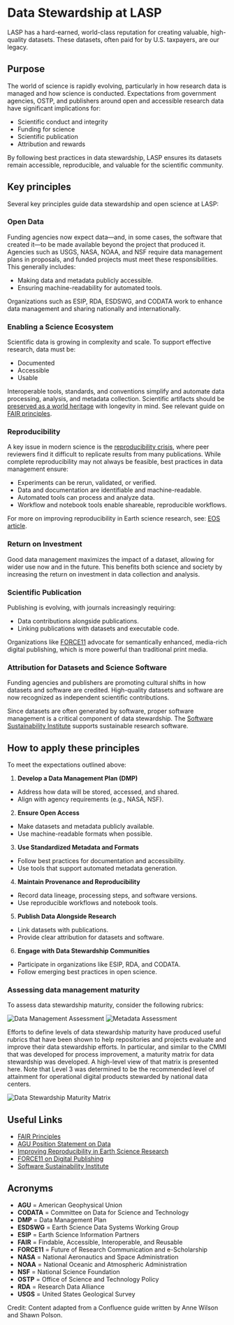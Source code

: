 # Data Stewardship at LASP

LASP has a hard-earned, world-class reputation for creating valuable, high-quality
datasets. These datasets, often paid for by U.S. taxpayers, are our legacy.

## Purpose

The world of science is rapidly evolving, particularly in how research data is managed
and how science is conducted. Expectations from government agencies, OSTP, and publishers
around open and accessible research data have significant implications for:

- Scientific conduct and integrity
- Funding for science
- Scientific publication
- Attribution and rewards

By following best practices in data stewardship, LASP ensures its datasets remain
accessible, reproducible, and valuable for the scientific community.

## Key principles

Several key principles guide data stewardship and open science at LASP:

### Open Data

Funding agencies now expect data—and, in some cases, the software that created it—to
be made available beyond the project that produced it. Agencies such as USGS, NASA,
NOAA, and NSF require data management plans in proposals, and funded projects must
meet these responsibilities. This generally includes:

- Making data and metadata publicly accessible.
- Ensuring machine-readability for automated tools.

Organizations such as ESIP, RDA, ESDSWG, and CODATA work to enhance data management and
sharing nationally and internationally.

### Enabling a Science Ecosystem

Scientific data is growing in complexity and scale. To support effective research, data
must be:

- Documented
- Accessible
- Usable

Interoperable tools, standards, and conventions simplify and automate data processing,
analysis, and metadata collection. Scientific artifacts should be [preserved as a world heritage](https://www.agu.org/share-and-advocate/share/policymakers/position-statements/position_data)
with longevity in mind. See relevant guide on [FAIR principles](fair_principles.md).

### Reproducibility

A key issue in modern science is the [reproducibility crisis](https://en.wikipedia.org/wiki/Replication_crisis),
where peer reviewers find it difficult to replicate results from many publications. While complete reproducibility
may not always be feasible, best practices in data management ensure:

- Experiments can be rerun, validated, or verified.
- Data and documentation are identifiable and machine-readable.
- Automated tools can process and analyze data.
- Workflow and notebook tools enable shareable, reproducible workflows.

For more on improving reproducibility in Earth science research, see: [EOS article](https://eos.org/opinions/improving-reproducibility-in-earth-science-research).

### Return on Investment

Good data management maximizes the impact of a dataset, allowing for wider use now and in the future. This
benefits both science and society by increasing the return on investment in data collection and analysis.

### Scientific Publication

Publishing is evolving, with journals increasingly requiring:

- Data contributions alongside publications.
- Linking publications with datasets and executable code.

Organizations like [FORCE11](https://www.force11.org/about) advocate for semantically enhanced, media-rich
digital publishing, which is more powerful than traditional print media.

### Attribution for Datasets and Science Software

Funding agencies and publishers are promoting cultural shifts in how datasets and software are credited. High-quality
datasets and software are now recognized as independent scientific contributions.

Since datasets are often generated by software, proper software management is a critical component of data stewardship.
The [Software Sustainability Institute](https://www.software.ac.uk/) supports sustainable research software.

## How to apply these principles

To meet the expectations outlined above:

1. **Develop a Data Management Plan (DMP)**
  - Address how data will be stored, accessed, and shared.
  - Align with agency requirements (e.g., NASA, NSF).

2. **Ensure Open Access**
  - Make datasets and metadata publicly available.
  - Use machine-readable formats when possible.

3. **Use Standardized Metadata and Formats**
  - Follow best practices for documentation and accessibility.
  - Use tools that support automated metadata generation.

4. **Maintain Provenance and Reproducibility**
  - Record data lineage, processing steps, and software versions.
  - Use reproducible workflows and notebook tools.

5. **Publish Data Alongside Research**
  - Link datasets with publications.
  - Provide clear attribution for datasets and software.

6. **Engage with Data Stewardship Communities**
  - Participate in organizations like ESIP, RDA, and CODATA.
  - Follow emerging best practices in open science.

### Assessing data management maturity

To assess data stewardship maturity, consider the following rubrics:

![Data Management Assessment](../_static/data_management_assessment.png)
![Metadata Assessment](../_static/metadata_assessment.png)

Efforts to define levels of data stewardship maturity have produced useful rubrics that have been shown to help
repositories and projects evaluate and improve their data stewardship efforts.  In particular, and similar to the
CMMI that was developed for process improvement, a maturity matrix for data stewardship was developed.  A high-level
view of that matrix is presented here.  Note that Level 3 was determined to be the recommended level of attainment
for operational digital products stewarded by national data centers.

![Data Stewardship Maturity Matrix](../_static/data_stewardship_maturity_matrix.png)

## Useful Links

- [FAIR Principles](fair_principles.md)
- [AGU Position Statement on Data](https://www.agu.org/share-and-advocate/share/policymakers/position-statements/position_data)
- [Improving Reproducibility in Earth Science Research](https://eos.org/opinions/improving-reproducibility-in-earth-science-research)
- [FORCE11 on Digital Publishing](https://www.force11.org/about)
- [Software Sustainability Institute](https://www.software.ac.uk/)

## Acronyms

- **AGU** = American Geophysical Union
- **CODATA** = Committee on Data for Science and Technology
- **DMP** = Data Management Plan
- **ESDSWG** = Earth Science Data Systems Working Group
- **ESIP** = Earth Science Information Partners
- **FAIR** = Findable, Accessible, Interoperable, and Reusable
- **FORCE11** = Future of Research Communication and e-Scholarship
- **NASA** = National Aeronautics and Space Administration
- **NOAA** = National Oceanic and Atmospheric Administration
- **NSF** = National Science Foundation
- **OSTP** = Office of Science and Technology Policy
- **RDA** = Research Data Alliance
- **USGS** = United States Geological Survey

Credit: Content adapted from a Confluence guide written by Anne Wilson and Shawn Polson.
